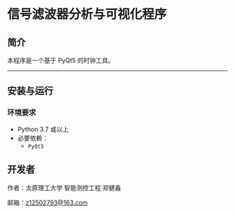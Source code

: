 # 信号滤波器分析与可视化程序

## 简介

本程序是一个基于 PyQt5 的时钟工具。

---

## 安装与运行

### 环境要求
- Python 3.7 或以上
- 必要依赖：
  - `PyQt5`


## 开发者

作者：太原理工大学 智能测控工程 郑健鑫

邮箱：z12502793@163.com
